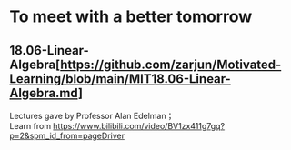 # To meet with a better tomorrow
## 18.06-Linear-Algebra[https://github.com/zarjun/Motivated-Learning/blob/main/MIT18.06-Linear-Algebra.md]  
Lectures gave by Professor Alan Edelman；  
Learn from https://www.bilibili.com/video/BV1zx411g7gq?p=2&spm_id_from=pageDriver
